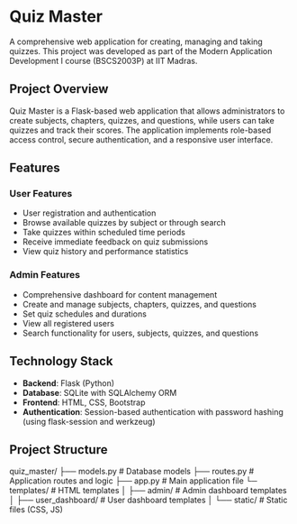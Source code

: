 # Quiz Master

A comprehensive web application for creating, managing and taking quizzes. This project was developed as part of the Modern Application Development I course (BSCS2003P) at IIT Madras.

## Project Overview

Quiz Master is a Flask-based web application that allows administrators to create subjects, chapters, quizzes, and questions, while users can take quizzes and track their scores. The application implements role-based access control, secure authentication, and a responsive user interface.

## Features

### User Features
- User registration and authentication
- Browse available quizzes by subject or through search
- Take quizzes within scheduled time periods
- Receive immediate feedback on quiz submissions
- View quiz history and performance statistics

### Admin Features
- Comprehensive dashboard for content management
- Create and manage subjects, chapters, quizzes, and questions
- Set quiz schedules and durations
- View all registered users
- Search functionality for users, subjects, quizzes, and questions

## Technology Stack

- **Backend**: Flask (Python)
- **Database**: SQLite with SQLAlchemy ORM
- **Frontend**: HTML, CSS, Bootstrap
- **Authentication**: Session-based authentication with password hashing (using flask-session and werkzeug)

## Project Structure
quiz_master/ 
├── models.py # Database models 
├── routes.py # Application routes and logic 
├── app.py    # Main application file 
└─ templates/ # HTML templates 
  │ 
  ├── admin/  # Admin dashboard templates 
  │ 
  ├── user_dashboard/ # User dashboard templates 
  │ 
  └── static/ # Static files (CSS, JS)